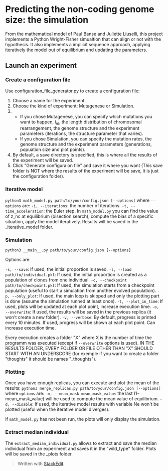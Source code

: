 ﻿# Predicting the non-coding genome size: the simulation
From the mathematical model of Paul Banse and Juliette Liuselli, this project implements a Python Wright-Fisher simualtion that can align or not with the hypothesis. It also implements a implicit sequence approach, applying iteratively the model out of equilibrium and updating the parameters. 
## Launch an experiment
### Create a configuration file
Use configuration_file_generator.py to create a configuration file:
1. Choose a name for the experiment.
2. Choose the kind of experiment: Mutagenese or Simulation.
3. - If you chose Mutagenese, you can specify which mutations you want to happen, $l_m$, the length distribution of chromosomal rearrangement, the genome structure and the experiment parameters (iterations, the structure parameter that varies). 
	- If you chose Simulation, you can specify the mutation rates, the genome structure and the experiment parameters (generations, popuation size and plot points).
4. By default, a save directory is specified, this is where all the results of the experiment will be saved.
5. Click "Generate configuraion file" and save it where you want (This save folder is NOT where the results of the experiment will be save, it is just the configuration folder).
### Iterative model
```python3 math_model.py path/to/your/config.json [--options]```
where ```--options``` are:
```-i, --iterations```: the number of iterations.
```-t, --time_acceleration```: the Euler step.
In ```math_model.py``` you can find the value of z_nc at equilibrium (bisection search), compute the bias of a specific situation, apply the model iteratively. Results will be saved in the _iterative_model folder.
### Simulation
```python3 __main__.py path/to/your/config.json [--options]```

Options are:

```-s, --save```: If used, the initial proportion is saved.
```-l, --load path/to/individual.pkl```: If used, the initial proportion is created as a population of clones from one individual.
```-c, --checkpoint path/to/checkpoint.pkl```: If used, the simulation starts from a checkpoint population (useful to start a simulation from another evolved population).
```-p, --only_plot```: If used, the main loop is skipped and only the plotting part is done (assume the simulation runned at least once).
```-t, --plot_in_time```: If used, plots will be updated at each plot point, increase execution time.
```-o, --overwrite```: If used, the results will be saved in the previous replica (it won't create a new folder).
```-v, --verbose```: By default, progress is printed every 10 minutes. If used, progress will be shown at each plot point. Can increase execution time.

Every execution creates a folder "X" where X is the number of time the programm was executed (except if ```--overwrite``` options is used). IN THE RESULTS FOLDER, EVERY FOLDER OR FILE OTHER THAN "X" SHOULD START WITH AN UNDERSCORE (for exemple if you want to create a folder "thoughts" it should be names "_thoughts").
### Plotting
Once you have enough replicas, you can execute and plot the mean of the results:
```python3 merge_replicas.py path/to/your/config.json [--options]```
where ```options``` are:
```-m, --mean_mask mean_mask_value```: the last (1-mean_mask_value) will be used to compute the mean value of equilibrium.
```-d, --disable```: If used, the iterative model results with variable Ne won't be plotted (useful when the iterative model diverges).

If ```math_model.py``` has not been run, the plots will only display the simulation. 
### Extract median individual
The ```extract_median_individual.py``` allows to extract and save the median individual from an experiment and saves it in the "wild_type" folder.
Plots will be saved in the _plots folder.








> Written with [StackEdit](https://stackedit.io/).
